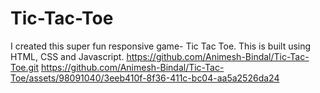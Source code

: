 # Tic-Tac-Toe
I created this super fun responsive game- Tic Tac Toe. This is built using HTML, CSS and Javascript. https://github.com/Animesh-Bindal/Tic-Tac-Toe.git
https://github.com/Animesh-Bindal/Tic-Tac-Toe/assets/98091040/3eeb410f-8f36-411c-bc04-aa5a2526da24



